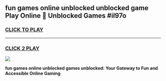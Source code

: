 
## fun games online unblocked unblocked game Play Online 👋 Unblocked Games #il97o
<h3>
<a href="https://premium.freeplayer.one?title=fun_games_online_unblocked&ref=21F">CLICK TO PLAY</a></h3>
<hr>

<h3>
<a href="https://premium.freeplayer.one?title=fun_games_online_unblocked&ref=21F">CLICK 2 PLAY</a>
  
</h3>

<a href="https://premium.freeplayer.one?title=fun_games_online_unblocked&ref=21F/"><img src="https://clearcache.store/games.png"></a>


**fun games online unblocked games unblocked: Your Gateway to Fun and Accessible Online Gaming**
